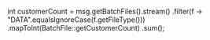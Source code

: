 int customerCount = msg.getBatchFiles().stream()
        .filter(f -> "DATA".equalsIgnoreCase(f.getFileType()))
        .mapToInt(BatchFile::getCustomerCount)
        .sum();
